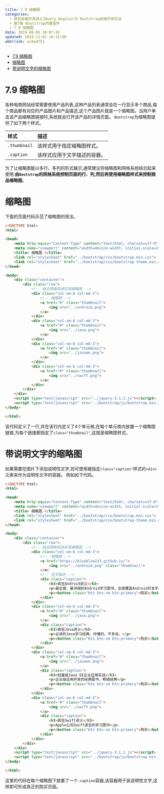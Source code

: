 ```yaml
---
title: 7.9 缩略图
categories: 
  - 疯狂前端开发讲义JQuery AngularJS Bootstrap前端开发实战
  - 第7章 Bootstrap内置组件
  - 7.9 缩略图
date: 2019-08-05 10:07:45
updated: 2019-11-02 10:12:08
abbrlink: ec6edf51
---
```

<div id='my_toc'>

- [7.9 缩略图](/JavaReadingNotes/ec6edf51/#7-9-缩略图)
- [缩略图](/JavaReadingNotes/ec6edf51/#缩略图)
- [带说明文字的缩略图](/JavaReadingNotes/ec6edf51/#带说明文字的缩略图)

</div>
<!--more-->
<script>if (navigator.platform.toLowerCase() == 'win32'){document.getElementById('my_toc').style.display = 'none';}</script>

<!--end-->
<!--SSTStart-->
# 7.9 缩略图 #
各种电商网站经常需要使用产品列表,这种产品列表通常会在一行显示多个商品,每个商品都有对应的产品图片和产品描述,这个产品图片就是一个缩略图。当用户单击该产品缩略图链接时,系统就会打开该产品的详情页面。
`Bootstrap`为缩略图提供了如下两个样式。

|样式|描述|
|:---|:---|
|`.thumbnail`|该样式用于指定缩略图样式。|
|`.caption`|该样式应用于文字描述的容器。|
为了让缩略图能以多行、多列的形式展示,通常建议将缩略图和网格系统结合起来使用:**由`Bootstrap`的网格系统控制页面的行、列,然后再使用缩略图样式来控制商品缩略图**。
# 缩略图 #
下面的页面代码示范了缩略图的用法。
```html
<!DOCTYPE html>
<html>

<head>
    <meta http-equiv="Content-Type" content="text/html; charset=utf-8" />
    <meta name="viewport" content="width=device-width, initial-scale=1">
    <title> 缩略图 </title>
    <link rel="stylesheet" href="../bootstrap/css/bootstrap.min.css">
    <link rel="stylesheet" href="../bootstrap/css/bootstrap-theme.min.css">
</head>

<body>
    <div class="container">
        <div class="row">
            <!-- 结合网格系统实现缩略图 -->
            <div class="col-sm-6 col-md-3">
                <!-- 缩略图 -->
                <a href="#" class="thumbnail">
                    <img src="../android.png">
                </a>
            </div>
            <div class="col-sm-6 col-md-3">
                <a href="#" class="thumbnail">
                    <img src="../java.png">
                </a>
            </div>
            <div class="col-sm-6 col-md-3">
                <a href="#" class="thumbnail">
                    <img src="../javaee.png">
                </a>
            </div>
            <div class="col-sm-6 col-md-3">
                <a href="#" class="thumbnail">
                    <img src="../swift.png">
                </a>
            </div>
        </div>
    </div>
    <script type="text/javascript" src="../jquery-3.1.1.js"></script>
    <script type="text/javascript" src="../bootstrap/js/bootstrap.min.js"></script>
</body>

</html>
```
该代码定义了一行,并在该行内定义了4个单元格,在每个单元格内放置一个缩略图链接,为每个链接都指定了`class="thumbnail"`,这就是缩略图样式。
# 带说明文字的缩略图 #
如果需要在图片下添加说明性文字,则可使用被指定`class="caption"`样式的`<div>`元素来作为说明性文字的容器。
例如如下代码。
```html
<!DOCTYPE html>
<html>

<head>
    <meta http-equiv="Content-Type" content="text/html; charset=utf-8" />
    <meta name="viewport" content="width=device-width, initial-scale=1">
    <title> 缩略图 </title>
    <link rel="stylesheet" href="../bootstrap/css/bootstrap.min.css">
    <link rel="stylesheet" href="../bootstrap/css/bootstrap-theme.min.css">
</head>

<body>
    <div class="container">
        <div class="row">
            <!-- 结合网格系统实现缩略图 -->
            <div class="col-sm-6 col-md-3">
                <!-- 缩略图 -->
                <a href="https://blueblue233.github.io/">
                    <img src="../android.png" class="thumbnail">
                </a>
                <!-- 文字描述 -->
                <div class="caption">
                    <h3>疯狂Android讲义</h3>
                    <p>最全面、最详细的Android学习图书，全面覆盖Android开发手册</p>
                    <p><button class="btn btn-sm btn-primary">购买</button></p>
                </div>
            </div>
            <div class="col-sm-6 col-md-3">
                <a href="#" class="thumbnail">
                    <img src="../java.png">
                </a>
                <div class="caption">
                    <h3>疯狂Java讲义</h3>
                    <p>必读的Java学习经典，你懂的，不多说。</p>
                    <p><button class="btn btn-sm btn-primary">购买</button></p>
                </div>
            </div>
            <div class="col-sm-6 col-md-3">
                <a href="#" class="thumbnail">
                    <img src="../javaee.png">
                </a>
                <div class="caption">
                    <h3>轻量级Java EE企业应用实战</h3>
                    <p>企业级应用开发的经典图书，畅销经典</p>
                    <p><button class="btn btn-sm btn-primary">购买</button></p>
                </div>
            </div>
            <div class="col-sm-6 col-md-3">
                <a href="#" class="thumbnail">
                    <img src="../swift.png">
                </a>
                <div class="caption">
                    <h3>疯狂Swift讲义</h3>
                    <p>Apple公司Swift语言的学习图书</p>
                    <p><button class="btn btn-sm btn-primary">购买</button></p>
                </div>
            </div>
        </div>
    </div>
    <script type="text/javascript" src="../jquery-3.1.1.js"></script>
    <script type="text/javascript" src="../bootstrap/js/bootstrap.min.js"></script>
</body>

</html>
```
这里的代码在每个缩略图下放置了一个`.caption`容器,该容器用于装说明性文字,这样即可形成真正的购买页面。
<!--SSTStop-->

